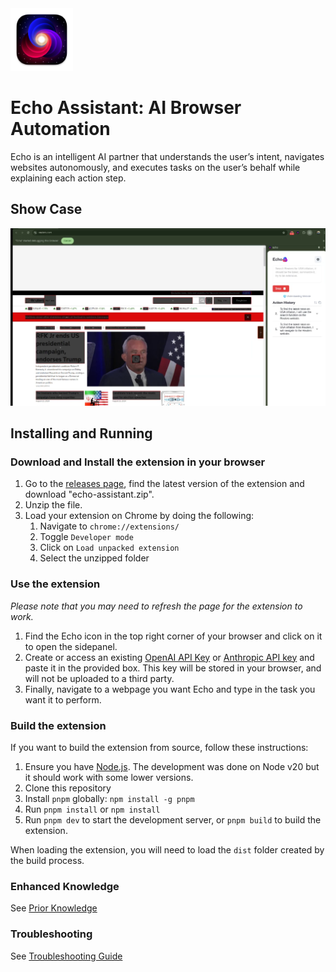 <img src="public/icon-128.png" alt="Echo assistant logo" width="100"/>

# Echo Assistant: AI Browser Automation

Echo is an intelligent AI partner that understands the user’s intent, navigates websites autonomously, and executes tasks on the user’s behalf while explaining each action step.

## Show Case

[![Watch the video](https://raw.githubusercontent.com/ibra-kdbra/Echo_Assistant/main/media/thumbnail.png)](https://raw.githubusercontent.com/ibra-kdbra/Echo_Assistant/main/media/video.mp4)

## Installing and Running

### Download and Install the extension in your browser

1. Go to the [releases page](https://github.com/ibra-kdbra/Echo_Assistant/releases), find the latest version of the extension and download "echo-assistant.zip".
2. Unzip the file.
3. Load your extension on Chrome by doing the following:
   1. Navigate to `chrome://extensions/`
   2. Toggle `Developer mode`
   3. Click on `Load unpacked extension`
   4. Select the unzipped folder

### Use the extension

*Please note that you may need to refresh the page for the extension to work.*

1. Find the Echo icon in the top right corner of your browser and click on it to open the sidepanel.
2. Create or access an existing [OpenAI API Key](https://platform.openai.com/account/api-keys) or [Anthropic API key](https://console.anthropic.com/settings/keys) and paste it in the provided box. This key will be stored in your browser, and will not be uploaded to a third party.
3. Finally, navigate to a webpage you want Echo and type in the task you want it to perform.

### Build the extension

If you want to build the extension from source, follow these instructions:

1. Ensure you have [Node.js](https://nodejs.org/). The development was done on Node v20 but it should work with some lower versions.
2. Clone this repository
3. Install `pnpm` globally: `npm install -g pnpm`
4. Run `pnpm install` or `npm install`
5. Run `pnpm dev` to start the development server, or `pnpm build` to build the extension.

When loading the extension, you will need to load the `dist` folder created by the build process.

### Enhanced Knowledge

See [Prior Knowledge](./media/CONTRIBUTING_KNOWLEDGE.md)

### Troubleshooting

See [Troubleshooting Guide](TROUBLESHOOTING.md)
